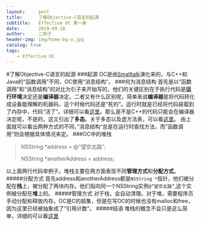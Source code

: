 ```yaml
---
layout:     post
title:      了解Objective-C语言的起源
subtitle:   Effective OC 第一条
date:       2019-09-18
author:     二狗子
header-img: img/home-bg-o.jpg
catalog: true
tags:
    - Effective OC
---
```

#了解Objective-C语言的起源
###起源
OC是由[Smalltalk](https://zh.wikipedia.org/wiki/Smalltalk)演化来的，与C++和Java的“函数调用”不同，OC使用“消息结构”。
###何为消息结构
首先是以“函数调用”和“消息结构”的对比为引子来开始写的，他们的关键区别在于执行代码是**运行环境**决定还是**编译器**决定。二者又有什么区别呢，简单来说**编译器**是将代码转化成设备能理解的机器码，这个时候代码还是“死的”。运行时就是已经将代码装载到了内存中，代码“活了”。详细可以看[这里](https://blog.csdn.net/weiwenhp/article/details/8107203)。那么是不是C++的代码只能会在编译器决定呢，不是的，这又引出了**多态**。关于多态以及虚方法表，可以看[这里](https://blog.csdn.net/dan15188387481/article/details/49667389)。
由上面就可以看出两种方式的不同，”消息结构“总是在运行时查找方法，而”函数调用“则会根据具体情况来定。
###OC中的堆栈
>    NSString *address = @"望京北路";
> 
>    NSString *anotherAddress = address;

以上面两行代码举例子。堆栈主要在两方面表现不同**管理方式**和**分配方式**。
#####分配方式
首先address和anotherAddress都是`NSString *`指针，他们被分配在**栈**上，被分配了两块内存。他们指向同一个NSString实例`@“望京北路”`,这个实例被分配在**堆**上的。
#####管理方式
对于栈，会自动清理。对于堆，需要程序员手动分配和释放内存。OC是C的超集，但是在写OC的时候也没有malloc和free，因为这里已经被抽象成了“引用计数”。
#####结语
堆栈的概念不会只是这么简单，详细的可以看[这里](https://www.jianshu.com/p/c8e1d91dda99)